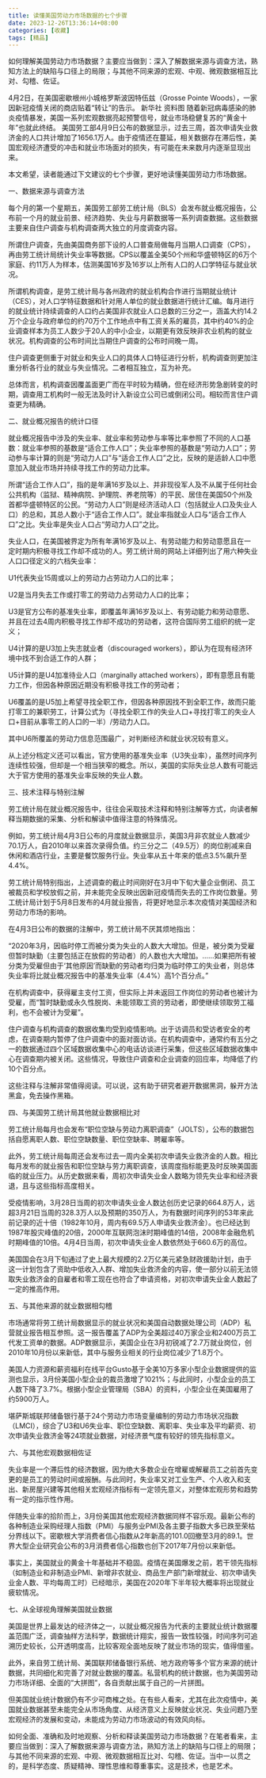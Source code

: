 ```yaml
---
title: 读懂美国劳动力市场数据的七个步骤
date: 2023-12-26T13:36:14+08:00
categories: [收藏]
tags: [精品]
---
```

 如何理解美国劳动力市场数据？主要应当做到：深入了解数据来源与调查方法，熟知方法上的缺陷与口径上的局限；与其他不同来源的宏观、中观、微观数据相互比对、勾稽、佐证。

4月2日，在美国密歇根州小城格罗斯波因特伍兹（Grosse Pointe Woods），一家因新冠疫情关闭的商店贴着“转让”的告示。  新华社   资料图
随着新冠病毒感染的肺炎疫情暴发，美国一系列宏观数据亮起预警信号，就业市场稳健复苏的“黄金十年”也就此终结。
美国劳工部4月9日公布的数据显示，过去三周，首次申请失业救济金的人口共计增加了1656.1万人。由于疫情还在蔓延，相关数据存在滞后性，美国宏观经济遭受的冲击和就业市场面对的损失，有可能在未来数月内逐渐显现出来。


本文希望，读者能通过下文建议的七个步骤，更好地读懂美国劳动力市场数据。

一、数据来源与调查方法

每个月的第一个星期五，美国劳工部劳工统计局（BLS）会发布就业概况报告，公布前一个月的就业前景、经济趋势、失业与月薪数据等一系列调查数据。这些数据主要来自住户调查与机构调查两大独立的月度调查内容。

所谓住户调查，先由美国商务部下设的人口普查局做每月当期人口调查（CPS），再由劳工统计局统计失业率等数据。CPS以覆盖全美50个州和华盛顿特区的6万个家庭、约11万人为样本，估测美国16岁及16岁以上所有人口的人口学特征与就业状况。

所谓机构调查，是劳工统计局与各州政府的就业机构合作进行当期就业统计（CES），对人口学特征数据和针对用人单位的就业数据进行统计汇编。每月进行的就业统计持续调查的人口约占美国非农就业人口总数的三分之一，涵盖大约14.2万个企业与政府单位的约70万个工作地点中有工资关系的雇员，其中约40%的企业调查样本为员工人数少于20人的中小企业，以期更有效反映非农业机构的就业状况。机构调查的公布时间比当期住户调查的公布时间晚一周。

住户调查更侧重于对就业和失业人口的具体人口特征进行分析，机构调查则更加注重分析各行业的就业与失业情况。二者相互独立，互为补充。

总体而言，机构调查因覆盖面更广而在平时较为精确，但在经济形势急剧转变的时期，调查用工机构时一般无法及时计入新设立公司已或倒闭公司。相较而言住户调查更为精确。

二、就业概况报告的统计口径

就业概况报告中涉及的失业率、就业率和劳动参与率等比率参照了不同的人口基数：就业率参照的基数是“适合工作人口”；失业率参照的基数是“劳动力人口”；劳动参与率计算的则是“劳动力人口”与“适合工作人口”之比，反映的是适龄人口中愿意加入就业市场并持续寻找工作的劳动力比率。

所谓“适合工作人口”，指的是年满16岁及以上、并非现役军人及不从属于任何社会公共机构（监狱、精神病院、护理院、养老院等）的平民、居住在美国50个州及首都华盛顿特区的公民。“劳动力人口”则是经济活动人口（包括就业人口及失业人口）的总和，其总人数小于“适合工作人口”。就业率指就业人口与“适合工作人口”之比。失业率是失业人口占“劳动力人口”之比。

失业人口，在美国被界定为所有年满16岁及以上、有劳动能力和劳动意愿且在一定时期内积极寻找工作却不成功的人。劳工统计局的网站上详细列出了用六种失业人口口径定义的六档失业率：

U1代表失业15周或以上的劳动力占劳动力人口的比率；

U2是当月失去工作或打零工的劳动力占劳动力人口的比率；

U3是官方公布的基准失业率，即覆盖年满16岁及以上、有劳动能力和劳动意愿、并且在过去4周内积极寻找工作却不成功的劳动者，这符合国际劳工组织的统一定义；

U4计算的是U3加上失志就业者（discouraged workers），即认为在现有经济环境中找不到合适工作的人群；

U5计算的是U4加准待业人口（marginally attached workers），即有意愿且有能力工作，但因各种原因近期没有积极寻找工作的劳动者；

U6覆盖的是U5加上希望寻找全职工作，但因各种原因找不到全职工作，故而只能打零工的兼职劳工，计算公式为（寻找全职工作的失业人口+寻找打零工的失业人口+目前从事零工的人口的一半）/劳动力人口。

其中U6所覆盖的劳动力信息范围最广，对判断经济和就业状况较有意义。

从上述分档定义还可以看出，官方使用的基准失业率（U3失业率），虽然时间序列连续性较强，但却是一个相当狭窄的概念。所以，美国的实际失业总人数有可能远大于官方使用的基准失业率反映的失业人数。

三、技术注释与特别注解

劳工统计局在就业概况报告中，往往会采取技术注释和特别注解等方式，向读者解释当期数据的采集、分析和解读中值得注意的特殊情况。

例如，劳工统计局4月3日公布的月度就业数据显示，美国3月非农就业人数减少70.1万人，自2010年以来首次录得负值。约三分之二（49.5万）的岗位削减来自休闲和酒店行业，主要是餐饮服务行业。失业率从五十年来的低点3.5%飙升至4.4%。

劳工统计局特别指出，上述调查的截止时间刚好在3月中下旬大量企业倒闭、员工被裁员和学校放假之前，并未能完全反映出因新冠疫情而失去的工作岗位数量。劳工统计局计划于5月8日发布的4月就业报告，将更好地显示本次疫情对美国经济和劳动力市场的影响。

在4月3日公布的数据的注解中，劳工统计局不厌其烦地指出：

“2020年3月，因临时停工而被分类为失业的人数大大增加。但是，被分类为受雇但暂时缺勤（主要包括正在放假的劳动者）的人数也大大增加。……如果把所有被分类为受雇但由于‘其他原因’而缺勤的劳动者均归类为临时停工的失业者，则总体失业率将比就业概况报告中的基准失业率（4.4%）高1个百分点。”

在机构调查中，获得雇主支付工资，但实际上并未返回工作岗位的劳动者也被计为受雇，而“暂时缺勤或永久性脱岗、未能领取工资的劳动者，即使继续领取劳工福利，也不会被计为受雇”。

住户调查与机构调查的数据收集均受到疫情影响。出于访调员和受访者安全的考虑，在调查期内暂停了住户调查中的面对面访谈。在机构调查中，通常约有五分之一的数据通过四个区域数据收集中心的电话访谈进行采集，但这些区域数据收集中心在调查期内被关闭。这些情况，导致住户调查和企业调查的回应率，均降低了约10个百分点。

这些注释与注解非常值得阅读。可以说，这有助于研究者避开数据黑洞，躲开方法黑盒，免去操作黑箱。

四、与美国劳工统计局其他就业数据相比对

劳工统计局每月也会发布“职位空缺与劳动力离职调查”（JOLTS），公布的数据包括自愿离职人数、职位空缺数量、职位空缺率、聘雇率等。

此外，劳工统计局每周还会发布过去一周内全美初次申请失业救济金的人数。相比每月发布的就业报告和职位空缺与劳力离职调查，该周度指标能更及时反映美国面临的就业压力。从历史数据来看，周初次申请失业金人数略为领先失业率和经济衰退，且与这些指标高度相关。

受疫情影响，3月28日当周的初次申请失业金人数达创历史记录的664.8万人，远超3月21日当周的328.3万人以及预期的350万人，为有数据时间序列的53年来此前记录的近十倍（1982年10月，周内有69.5万人申请失业救济金）。也已经达到1987年股灾峰值的20倍，2000年互联网泡沫时期峰值的14倍，2008年金融危机时期峰值的10倍。4月4日当周，初次申请失业金人数依然处于660.6万的高位。

美国国会在3月下旬通过了史上最大规模的2.2万亿美元紧急财政援助计划，由于这一计划包含了资助中低收入人群、增加失业救济金的内容，使一部分以前无法领取失业救济金的自雇者和零工现在也符合了申请资格，对初次申请失业金人数起了一定的推高作用。

五、与其他来源的就业数据相勾稽

市场通常将劳工统计局数据显示的就业状况和美国自动数据处理公司（ADP）私营就业报告相互参照。这一报告覆盖了ADP为全美超过40万家企业和2400万员工代发工资单的数据。ADP数据显示，美国企业在3月初锐减了2.7万就业岗位，创2010年10月份以来新低，其中与服务业相关的行业岗位减少了1.8万个。

美国人力资源和薪资福利在线平台Gusto基于全美10万多家小型企业数据提供的监测也显示，3月份美国小型企业的裁员激增了1021%；与此同时，小型企业的员工人数下降了3.7%。根据小型企业管理局（SBA）的资料，小型企业在美国雇用了约5900万人。

堪萨斯城联邦储备银行基于24个劳动力市场变量编制的劳动力市场状况指数（LMCI），综合了U3和U6失业率、职位空缺数、离职率、失业率及平均薪资、初次申请失业救济金等24项就业数据，对经济景气度有较好的领先指标意义。

六、与其他宏观数据相佐证

失业率是一个滞后性的经济数据，因为绝大多数企业在增雇或解雇员工之前首先变更的是员工的劳动时间或报酬。与此同时，失业率又对工业生产、个人收入和支出、新房屋兴建等其他相关宏观经济指标有一定领先意义，对整体宏观形势和趋势有一定的指示性作用。

伴随失业率的拾阶而上，3月份美国其他宏观经济数据同样不容乐观。最新公布的各种制造业采购经理人指数（PMI）与服务业PMI及各主要子指数大多已跌至荣枯分界线以下。密歇根大学消费者信心指数从2年新高的101.0回撤至3月的89.1。世界大型企业研究会公布的3月消费者信心指数也创下2017年7月份以来新低。

事实上，美国就业的黄金十年基础并不稳固。疫情在美国爆发之前，若干领先指标（如制造业和非制造业PMI、新增非农就业、商品生产部门新增就业、初次申请失业金人数、平均每周工时）已经暗示，美国在2020年下半年较大概率将出现就业疲软情况。

七、从全球视角理解美国就业数据

美国是世界上最发达的经济体之一，以就业概况报告为代表的主要就业统计数据覆盖范围广泛，调查抽样方法科学，数据统计翔实，报告一致性较强，时间序列可追溯历史较长，公开透明度高，比较客观全面地反映了就业市场的现实，值得借鉴。

此外，来自劳工统计局、美国联邦储备银行系统、地方政府等多个官方来源的统计数据，共同细化和完善了对就业数据的覆盖。私营机构的统计数据，也为美国劳动力市场详细、全面的“大拼图”，各自贡献出属于自己的一片拼图。

但美国就业统计数据仍有不少可商榷之处。在有些人看来，尤其在此次疫情中，美国就业数据甚至未能完全从市场角度、从经济意义上反映就业状况、失业问题乃至宏观经济的发展和变动，未能成为劳动力市场波动的有效风向标。

如何全面、准确和及时地观察、分析和释读美国劳动力市场数据？在笔者看来，主要应当做到：深入了解数据来源与调查方法，熟知方法上的缺陷与口径上的局限；与其他不同来源的宏观、中观、微观数据相互比对、勾稽、佐证。当中一以贯之的，是科学态度、质疑精神、理性思维和尊重事实。这是技术，也是艺术。
